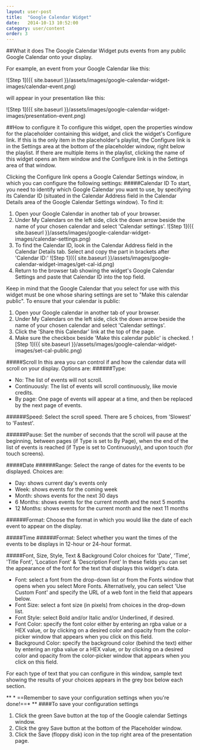 ```yaml
---
layout: user-post
title:  "Google Calendar Widget"
date:   2014-10-13 10:52:00
category: user/content
order: 3
---
```


##What it does
The Google Calendar Widget puts events from any public Google Calendar onto your display.

For example, an event from your Google Calendar like this:

  ![Step 1]({{ site.baseurl }}/assets/images/google-calendar-widget-images/calendar-event.png)

will appear in your presentation like this:

![Step 1]({{ site.baseurl }}/assets/images/google-calendar-widget-images/presentation-event.png)

##How to configure it
To configure this widget, open the properties window for the placeholder containing this widget, and click the widget's Configure link.  If this is the only item in the placeholder's playlist, the Configure link is in the Settings area at the bottom of the placeholder window, right below the playlist. If there are multiple items in the playlist, clicking the name of this widget opens an Item window and the Configure link is in the Settings area of that window.

Clicking the Configure link opens a Google Calendar Settings window, in which you can configure the following settings:
#####Calendar ID
To start, you need to identify which Google Calendar you want to use, by specifying its Calendar ID (situated in the Calendar Address field in the Calendar Details area of the Google Calendar Settings window).  To find it:

1. Open your Google Calendar in another tab of your browser.
2. Under My Calendars on the left side, click the down arrow beside the name of your chosen calendar and select 'Calendar settings'.
![Step 1]({{ site.baseurl }}/assets/images/google-calendar-widget-images/calendar-settings.png)
3. To find the Calendar ID, look in the Calendar Address field in the Calendar Details tab. Select and copy the part in brackets after 'Calendar ID:'
![Step 1]({{ site.baseurl }}/assets/images/google-calendar-widget-images/get-cal-id.png)
4. Return to the browser tab showing the widget's Google Calendar Settings and paste that Calendar ID into the top field.

Keep in mind that the Google Calendar that you select for use with this widget must be one whose sharing settings are set to "Make this calendar public". To ensure that your calendar is public:

1. Open your Google calendar in another tab of your browser.
2. Under My Calendars on the left side, click the down arrow beside the name of your chosen calendar and select 'Calendar settings'.
3. Click the 'Share this Calendar' link at the top of the page.
4. Make sure the checkbox beside 'Make this calendar public' is checked.
![Step 1]({{ site.baseurl }}/assets/images/google-calendar-widget-images/set-cal-public.png)

#####Scroll
In this area you can control if and how the calendar data will scroll on your display. Options are:
######Type:
- No: The list of events will not scroll.
- Continuously: The list of events will scroll continuously, like movie credits.
- By page: One page of events will appear at a time, and then be replaced by the next page of events.

######Speed:
Select the scroll speed.  There are 5 choices, from 'Slowest' to 'Fastest'.

######Pause:
Set the number of seconds that the scroll will pause at the beginning, between pages (if Type is set to By Page), when the end of the list of events is reached (if Type is set to Continuously), and upon touch (for touch screens).

#####Date
######Range:
Select the range of dates for the events to be displayed.  Choices are:
- Day: shows current day's events only
- Week: shows events for the coming week
- Month: shows events for the next 30 days
- 6 Months: shows events for the current month and the next 5 months
- 12 Months: shows events for the current month and the next 11 months

######Format:
Choose the format in which you would like the date of each event to appear on the display.

#####Time
######Format:
Select whether you want the times of the events to be displays in 12-hour or 24-hour format.

#####Font, Size, Style, Text & Background Color choices for 'Date', 'Time', 'Title Font', 'Location Font' & 'Description Font'
In these fields you can set the appearance of the font for the text that displays this widget's data. 
- Font: select a font from the drop-down list or from the Fonts window that opens when you select More Fonts.  Alternatively, you can select 'Use Custom Font' and specify the URL of a web font in the field that appears below.
- Font Size: select a font size (in pixels) from choices in the drop-down list.
- Font Style: select Bold and/or Italic and/or Underlined, if desired.
- Font Color: specify the font color either by entering an rgba value or a HEX value, or by clicking on a desired color and opacity from the color-picker window that appears when you click on this field.
- Background Color: specify the background color (behind the text) either by entering an rgba value or a HEX value, or by clicking on a desired color and opacity from the color-picker window that appears when you click on this field.

For each type of text that you can configure in this window, sample text showing the results of your choices appears in the grey box below each section.

** * ==Remember to save your configuration settings when you're done!==* ** 
####To save your configuration settings
1. Click the green Save button at the top of the Google calendar Settings window.
2. Click the grey Save button at the bottom of the Placeholder window.
3. Click the Save (floppy disk) icon in the top right area of the presentation page.